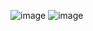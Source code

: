 ![image](https://github.com/VladiLopez/Simulacion_por_computadora_JavierVladimirLopez/assets/94854899/6df3d3b4-49a2-4a90-ab30-bed41b12835a)
![image](https://github.com/VladiLopez/Simulacion_por_computadora_JavierVladimirLopez/assets/94854899/5523d517-b248-43bf-9ff6-d0a6bd37732c)
